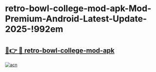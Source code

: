 # retro-bowl-college-mod-apk-Mod-Premium-Android-Latest-Update-2025-!992em

# <h2><a href="https://p97x8y.esa.edu.pl?title=retro-bowl-college-mod-apk&ref=992em">🔗👉 🔴 retro-bowl-college-mod-apk</a></h2>

[![acn](https://github.com/user-attachments/assets/0f9c940e-d8b0-45ae-aac7-cd30a18b3e1c)](https://p97x8y.esa.edu.pl?title=retro-bowl-college-mod-apk&ref=992em)

